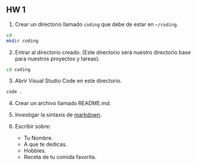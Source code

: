 ## HW 1

1. Crear un directorio llamado `coding` que debe de estar en `~/coding`.
```bash
cd
mkdir coding
```

2. Entrar al directorio creado. (Este directorio será nuestro directorio base para nuestros proyectos y tareas).
```bash
cd coding
```

3. Abrir Visual Studio Code en este directorio.
```bash
code .
```

4. Crear un archivo llamado README.md.

5. Investigar la sintaxis de [markdown](https://docs.github.com/en/get-started/writing-on-github/getting-started-with-writing-and-formatting-on-github/basic-writing-and-formatting-syntax#section-links).

6. Escribir sobre:
    - Tu Nombre.
    - A que te dedicas.
    - Hobbies.
    - Receta de tu comida favorita.
